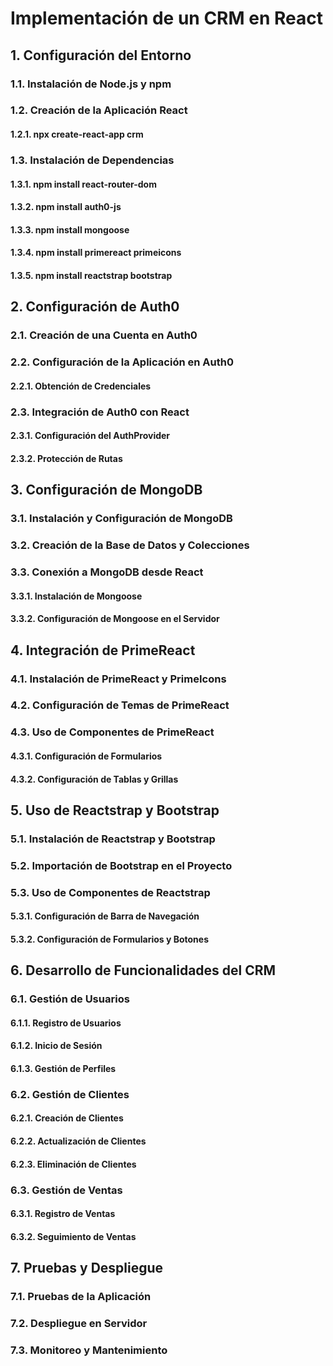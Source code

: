 # Implementación de un CRM en React

## 1. Configuración del Entorno
### 1.1. Instalación de Node.js y npm
### 1.2. Creación de la Aplicación React
#### 1.2.1. npx create-react-app crm
### 1.3. Instalación de Dependencias
#### 1.3.1. npm install react-router-dom
#### 1.3.2. npm install auth0-js
#### 1.3.3. npm install mongoose
#### 1.3.4. npm install primereact primeicons
#### 1.3.5. npm install reactstrap bootstrap

## 2. Configuración de Auth0
### 2.1. Creación de una Cuenta en Auth0
### 2.2. Configuración de la Aplicación en Auth0
#### 2.2.1. Obtención de Credenciales
### 2.3. Integración de Auth0 con React
#### 2.3.1. Configuración del AuthProvider
#### 2.3.2. Protección de Rutas

## 3. Configuración de MongoDB
### 3.1. Instalación y Configuración de MongoDB
### 3.2. Creación de la Base de Datos y Colecciones
### 3.3. Conexión a MongoDB desde React
#### 3.3.1. Instalación de Mongoose
#### 3.3.2. Configuración de Mongoose en el Servidor

## 4. Integración de PrimeReact
### 4.1. Instalación de PrimeReact y PrimeIcons
### 4.2. Configuración de Temas de PrimeReact
### 4.3. Uso de Componentes de PrimeReact
#### 4.3.1. Configuración de Formularios
#### 4.3.2. Configuración de Tablas y Grillas

## 5. Uso de Reactstrap y Bootstrap
### 5.1. Instalación de Reactstrap y Bootstrap
### 5.2. Importación de Bootstrap en el Proyecto
### 5.3. Uso de Componentes de Reactstrap
#### 5.3.1. Configuración de Barra de Navegación
#### 5.3.2. Configuración de Formularios y Botones

## 6. Desarrollo de Funcionalidades del CRM
### 6.1. Gestión de Usuarios
#### 6.1.1. Registro de Usuarios
#### 6.1.2. Inicio de Sesión
#### 6.1.3. Gestión de Perfiles
### 6.2. Gestión de Clientes
#### 6.2.1. Creación de Clientes
#### 6.2.2. Actualización de Clientes
#### 6.2.3. Eliminación de Clientes
### 6.3. Gestión de Ventas
#### 6.3.1. Registro de Ventas
#### 6.3.2. Seguimiento de Ventas

## 7. Pruebas y Despliegue
### 7.1. Pruebas de la Aplicación
### 7.2. Despliegue en Servidor
### 7.3. Monitoreo y Mantenimiento